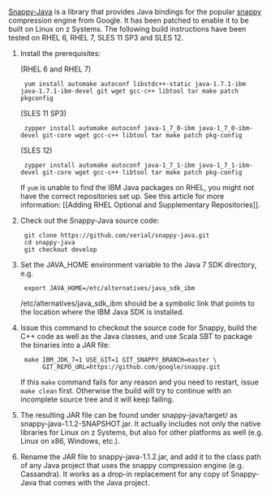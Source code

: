 [Snappy-Java](https://github.com/xerial/snappy-java) is a library that provides Java bindings for the popular [snappy](http://code.google.com/p/snappy/) compression engine from Google. It has been patched to enable it to be built on Linux on z Systems. The following build instructions have been tested on RHEL 6, RHEL 7, SLES 11 SP3 and SLES 12.

1. Install the prerequisites:

    (RHEL 6 and RHEL 7)

		yum install automake autoconf libstdc++-static java-1.7.1-ibm java-1.7.1-ibm-devel git wget gcc-c++ libtool tar make patch pkgconfig

    (SLES 11 SP3)

		zypper install automake autoconf java-1_7_0-ibm java-1_7_0-ibm-devel git-core wget gcc-c++ libtool tar make patch pkg-config

    (SLES 12)

		zypper install automake autoconf java-1_7_1-ibm java-1_7_1-ibm-devel git-core wget gcc-c++ libtool tar make patch pkg-config

   If `yum` is unable to find the IBM Java packages on RHEL, you might not have the correct repositories set up. See this article for more information: [[Adding RHEL Optional and Supplementary Repositories]].

2. Check out the Snappy-Java source code:

        git clone https://github.com/xerial/snappy-java.git
        cd snappy-java
        git checkout develop

3. Set the JAVA_HOME environment variable to the Java 7 SDK directory, e.g.

        export JAVA_HOME=/etc/alternatives/java_sdk_ibm

   /etc/alternatives/java_sdk_ibm should be a symbolic link that points to the location where the IBM Java SDK is installed.

4. Issue this command to checkout the source code for Snappy, build the C++ code as well as the Java classes, and use Scala SBT to package the binaries into a JAR file:

        make IBM_JDK_7=1 USE_GIT=1 GIT_SNAPPY_BRANCH=master \
             GIT_REPO_URL=https://github.com/google/snappy.git

   If this `make` command fails for any reason and you need to restart, issue `make clean` first. Otherwise the build will try to continue with an incomplete source tree and it will keep failing.

5. The resulting JAR file can be found under snappy-java/target/ as snappy-java-1.1.2-SNAPSHOT.jar. It actually includes not only the native libraries for Linux on z Systems, but also for other platforms as well (e.g. Linux on x86, Windows, etc.).

6. Rename the JAR file to snappy-java-1.1.2.jar, and add it to the class path of any Java project that uses the snappy compression engine (e.g. Cassandra). It works as a drop-in replacement for any copy of Snappy-Java that comes with the Java project.